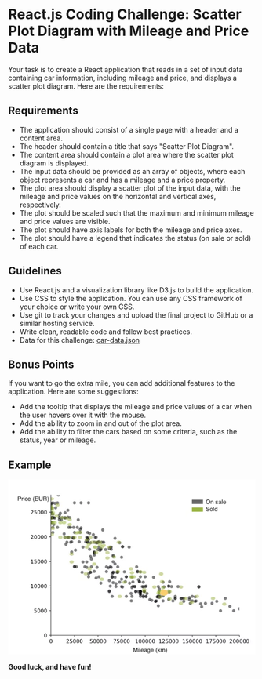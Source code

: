# React.js Coding Challenge: Scatter Plot Diagram with Mileage and Price Data

Your task is to create a React application that reads in a set of input data containing car information, including mileage and price, and displays a scatter plot diagram. Here are the requirements:

## Requirements
* The application should consist of a single page with a header and a content area.
* The header should contain a title that says "Scatter Plot Diagram".
* The content area should contain a plot area where the scatter plot diagram is displayed.
* The input data should be provided as an array of objects, where each object represents a car and has a mileage and a price property.
* The plot area should display a scatter plot of the input data, with the mileage and price values on the horizontal and vertical axes, respectively.
* The plot should be scaled such that the maximum and minimum mileage and price values are visible.
* The plot should have axis labels for both the mileage and price axes.
* The plot should have a legend that indicates the status (on sale or sold) of each car.

## Guidelines
* Use React.js and a visualization library like D3.js to build the application.
* Use CSS to style the application. You can use any CSS framework of your choice or write your own CSS.
* Use git to track your changes and upload the final project to GitHub or a similar hosting service.
* Write clean, readable code and follow best practices.
* Data for this challenge: [car-data.json](car-data.json)


## Bonus Points
If you want to go the extra mile, you can add additional features to the application. Here are some suggestions:
* Add the tooltip that displays the mileage and price values of a car when the user hovers over it with the mouse.
* Add the ability to zoom in and out of the plot area.
* Add the ability to filter the cars based on some criteria, such as the status, year or mileage.

## Example

![Scatter Plot Diagram with Mileage and Price Data](diagram.png)

**Good luck, and have fun!**